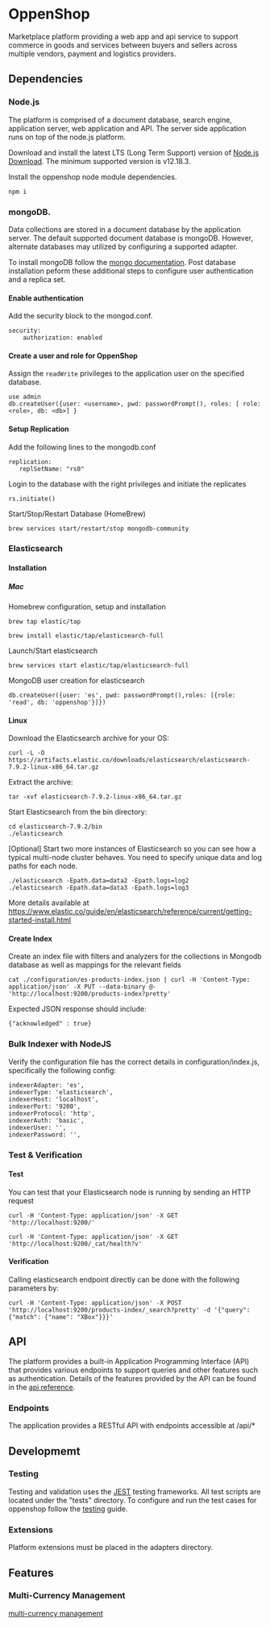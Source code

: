 # OppenShop
Marketplace platform providing a web app and api service to support commerce in goods and services between buyers and sellers across multiple vendors, payment and logistics providers.

## Dependencies

### Node.js

The platform is comprised of a document database, search engine, application server, web application and API. The server side application runs on top of the node.js platform.

Download and install the latest LTS (Long Term Support) version of [Node.js Download](https://nodejs.org/en/download/). The minimum supported version is v12.18.3.

Install the oppenshop node module dependencies. 

```
npm i
```

### mongoDB.

Data collections are stored in a document database by the application server. The default supported document database is mongoDB. However, alternate databases may utilized by configuring a supported adapter.

To install mongoDB follow the [mongo documentation](https://docs.mongodb.com/guides/server/install/). Post database installation peform these additional steps to configure user authentication and a replica set.

#### Enable authentication

Add the security block to the mongod.conf.

```
security:
    authorization: enabled
```

#### Create a user and role for OppenShop

Assign the `readWrite` privileges to the application user on the specified database.

```
use admin
db.createUser({user: <username>, pwd: passwordPrompt(), roles: [ role: <role>, db: <db>] }
```

#### Setup Replication

Add the following lines to the mongodb.conf 

```
replication:
   replSetName: "rs0"
```

Login to the database with the right privileges and initiate the replicates

```
rs.initiate()
```

Start/Stop/Restart Database (HomeBrew)

```
brew services start/restart/stop mongodb-community
```

### Elasticsearch

#### Installation

##### Mac

Homebrew configuration, setup and installation

```
brew tap elastic/tap
```

```
brew install elastic/tap/elasticsearch-full
```

Launch/Start elasticsearch

```
brew services start elastic/tap/elasticsearch-full
```

MongoDB user creation for elasticsearch

```
db.createUser({user: 'es', pwd: passwordPrompt(),roles: [{role: 'read', db: 'oppenshop'}]})
```

#### Linux

Download the Elasticsearch archive for your OS:

```
curl -L -O https://artifacts.elastic.co/downloads/elasticsearch/elasticsearch-7.9.2-linux-x86_64.tar.gz
```

Extract the archive:

```
tar -xvf elasticsearch-7.9.2-linux-x86_64.tar.gz
```

Start Elasticsearch from the bin directory:

```
cd elasticsearch-7.9.2/bin
./elasticsearch
```

[Optional] Start two more instances of Elasticsearch so you can see how a typical multi-node cluster behaves. You need to specify unique data and log paths for each node.

```
./elasticsearch -Epath.data=data2 -Epath.logs=log2
./elasticsearch -Epath.data=data3 -Epath.logs=log3
```

More details available at https://www.elastic.co/guide/en/elasticsearch/reference/current/getting-started-install.html


#### Create Index

Create an index file with  filters and analyzers for the collections in Mongodb database as well as mappings for the relevant fields

```
cat ./configuration/es-products-index.json | curl -H 'Content-Type: application/json' -X PUT --data-binary @- 'http://localhost:9200/products-index?pretty'
```

Expected JSON response should include:  

```
{"acknowledged" : true}
```

### Bulk Indexer with NodeJS

Verify the configuration file has the correct details in configuration/index.js, specifically the following config:

```
indexerAdapter: 'es',
indexerType: 'elasticsearch',
indexerHost: 'localhost',
indexerPort: '9200',
indexerProtocol: 'http',
indexerAuth: 'basic',
indexerUser: '',
indexerPassword: '',
```

### Test & Verification

#### Test

You can test that your Elasticsearch node is running by sending an HTTP request

```
curl -H 'Content-Type: application/json' -X GET 'http://localhost:9200/'
```

```
curl -H 'Content-Type: application/json' -X GET 'http://localhost:9200/_cat/health?v'
```

#### Verification

Calling elasticsearch endpoint directly can be done with the following parameters by:

```
curl -H 'Content-Type: application/json' -X POST 'http://localhost:9200/products-index/_search?pretty' -d '{"query": {"match": {"name": "XBox"}}}'
```

## API

The platform provides a built-in Application Programming Interface (API) that provides various endpoints to support queries and other features such as authentication. Details of the features provided by the API can be found in the [api reference](./documentation/API.md).

### Endpoints

The application provides a RESTful API with endpoints accessible at /api/*

## Developmemt

### Testing

Testing and validation uses the [JEST](https://jestjs.io) testing frameworks. All test scripts are located under the "tests" directory. To configure and run the test cases for oppenshop follow the [testing](./documentation/TESTING.md) guide.

### Extensions

Platform extensions must be placed in the adapters directory.

## Features

### Multi-Currency Management

[multi-currency management](./documentation/CURRENCY_CHANGES.md)
